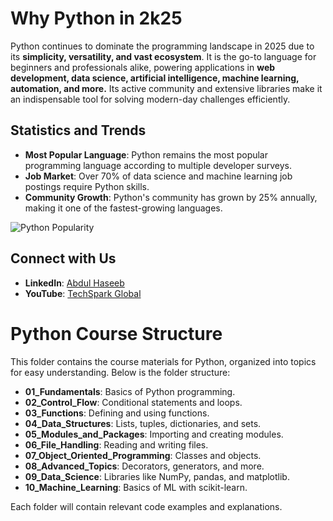 # Why Python in 2k25

Python continues to dominate the programming landscape in 2025 due to its **simplicity, versatility, and vast ecosystem**. It is the go-to language for beginners and professionals alike, powering applications in **web development, data science, artificial intelligence, machine learning, automation, and more.** Its active community and extensive libraries make it an indispensable tool for solving modern-day challenges efficiently.

## Statistics and Trends
- **Most Popular Language**: Python remains the most popular programming language according to multiple developer surveys.
- **Job Market**: Over 70% of data science and machine learning job postings require Python skills.
- **Community Growth**: Python's community has grown by 25% annually, making it one of the fastest-growing languages.

![Python Popularity](https://upload.wikimedia.org/wikipedia/commons/c/c3/Python-logo-notext.svg)

## Connect with Us
- **LinkedIn**: [Abdul Haseeb](https://www.linkedin.com/in/abdul-haseeb-980075323/)
- **YouTube**: [TechSpark Global](https://www.youtube.com/@techsparkglobal)

# Python Course Structure

This folder contains the course materials for Python, organized into topics for easy understanding. Below is the folder structure:

- **01_Fundamentals**: Basics of Python programming.
- **02_Control_Flow**: Conditional statements and loops.
- **03_Functions**: Defining and using functions.
- **04_Data_Structures**: Lists, tuples, dictionaries, and sets.
- **05_Modules_and_Packages**: Importing and creating modules.
- **06_File_Handling**: Reading and writing files.
- **07_Object_Oriented_Programming**: Classes and objects.
- **08_Advanced_Topics**: Decorators, generators, and more.
- **09_Data_Science**: Libraries like NumPy, pandas, and matplotlib.
- **10_Machine_Learning**: Basics of ML with scikit-learn.

Each folder will contain relevant code examples and explanations.